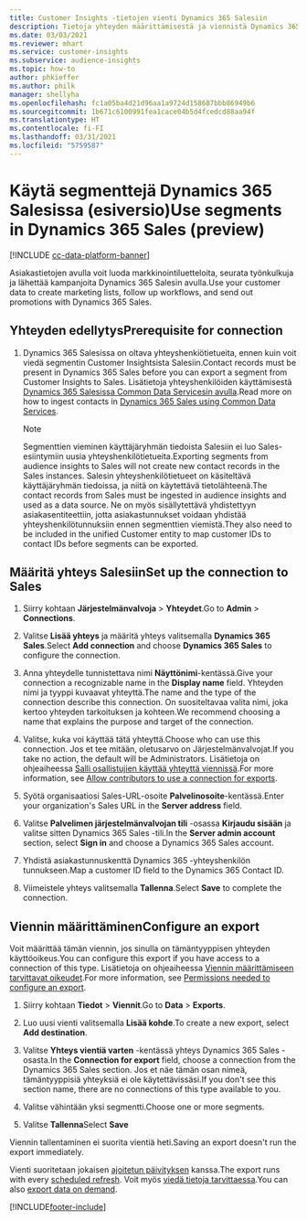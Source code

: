 ```yaml
---
title: Customer Insights -tietojen vienti Dynamics 365 Salesiin
description: Tietoja yhteyden määrittämisestä ja viennistä Dynamics 365 Salesiin.
ms.date: 03/03/2021
ms.reviewer: mhart
ms.service: customer-insights
ms.subservice: audience-insights
ms.topic: how-to
author: phkieffer
ms.author: philk
manager: shellyha
ms.openlocfilehash: fc1a05ba4d21d96aa1a9724d158687bbb86949b6
ms.sourcegitcommit: 1b671c6100991fea1cace04b5d4fcedcd88aa94f
ms.translationtype: HT
ms.contentlocale: fi-FI
ms.lasthandoff: 03/31/2021
ms.locfileid: "5759587"
---
```

# <a name="use-segments-in-dynamics-365-sales-preview"></a><span data-ttu-id="6080f-103">Käytä segmenttejä Dynamics 365 Salesissa (esiversio)</span><span class="sxs-lookup"><span data-stu-id="6080f-103">Use segments in Dynamics 365 Sales (preview)</span></span>

[!INCLUDE [cc-data-platform-banner](../includes/cc-data-platform-banner.md)]

<span data-ttu-id="6080f-104">Asiakastietojen avulla voit luoda markkinointiluetteloita, seurata työnkulkuja ja lähettää kampanjoita Dynamics 365 Salesin avulla.</span><span class="sxs-lookup"><span data-stu-id="6080f-104">Use your customer data to create marketing lists, follow up workflows, and send out promotions with Dynamics 365 Sales.</span></span>

## <a name="prerequisite-for-connection"></a><span data-ttu-id="6080f-105">Yhteyden edellytys</span><span class="sxs-lookup"><span data-stu-id="6080f-105">Prerequisite for connection</span></span>

1. <span data-ttu-id="6080f-106">Dynamics 365 Salesissa on oltava yhteyshenkiötietueita, ennen kuin voit viedä segmentin Customer Insightsista Salesiin.</span><span class="sxs-lookup"><span data-stu-id="6080f-106">Contact records must be present in Dynamics 365 Sales before you can export a segment from Customer Insights to Sales.</span></span> <span data-ttu-id="6080f-107">Lisätietoja yhteyshenkilöiden käyttämisestä [Dynamics 365 Salesissa Common Data Servicesin avulla](connect-power-query.md).</span><span class="sxs-lookup"><span data-stu-id="6080f-107">Read more on how to ingest contacts in [Dynamics 365 Sales using Common Data Services](connect-power-query.md).</span></span>

   > [!NOTE]
   > <span data-ttu-id="6080f-108">Segmenttien vieminen käyttäjäryhmän tiedoista Salesiin ei luo Sales-esiintymiin uusia yhteyshenkilötietueita.</span><span class="sxs-lookup"><span data-stu-id="6080f-108">Exporting segments from audience insights to Sales will not create new contact records in the Sales instances.</span></span> <span data-ttu-id="6080f-109">Salesin yhteyshenkilötietueet on käsiteltävä käyttäjäryhmän tiedoissa, ja niitä on käytettävä tietolähteenä.</span><span class="sxs-lookup"><span data-stu-id="6080f-109">The contact records from Sales must be ingested in audience insights and used as a data source.</span></span> <span data-ttu-id="6080f-110">Ne on myös sisällytettävä yhdistettyyn asiakasentiteettiin, jotta asiakastunnukset voidaan yhdistää yhteyshenkilötunnuksiin ennen segmenttien viemistä.</span><span class="sxs-lookup"><span data-stu-id="6080f-110">They also need to be included in the unified Customer entity to map customer IDs to contact IDs before segments can be exported.</span></span>

## <a name="set-up-the-connection-to-sales"></a><span data-ttu-id="6080f-111">Määritä yhteys Salesiin</span><span class="sxs-lookup"><span data-stu-id="6080f-111">Set up the connection to Sales</span></span>

1. <span data-ttu-id="6080f-112">Siirry kohtaan **Järjestelmänvalvoja** > **Yhteydet**.</span><span class="sxs-lookup"><span data-stu-id="6080f-112">Go to **Admin** > **Connections**.</span></span>

1. <span data-ttu-id="6080f-113">Valitse **Lisää yhteys** ja määritä yhteys valitsemalla **Dynamics 365 Sales**.</span><span class="sxs-lookup"><span data-stu-id="6080f-113">Select **Add connection** and choose **Dynamics 365 Sales** to configure the connection.</span></span>

1. <span data-ttu-id="6080f-114">Anna yhteydelle tunnistettava nimi **Näyttönimi**-kentässä.</span><span class="sxs-lookup"><span data-stu-id="6080f-114">Give your connection a recognizable name in the **Display name** field.</span></span> <span data-ttu-id="6080f-115">Yhteyden nimi ja tyyppi kuvaavat yhteyttä.</span><span class="sxs-lookup"><span data-stu-id="6080f-115">The name and the type of the connection describe this connection.</span></span> <span data-ttu-id="6080f-116">On suositeltavaa valita nimi, joka kertoo yhteyden tarkoituksen ja kohteen.</span><span class="sxs-lookup"><span data-stu-id="6080f-116">We recommend choosing a name that explains the purpose and target of the connection.</span></span>

1. <span data-ttu-id="6080f-117">Valitse, kuka voi käyttää tätä yhteyttä.</span><span class="sxs-lookup"><span data-stu-id="6080f-117">Choose who can use this connection.</span></span> <span data-ttu-id="6080f-118">Jos et tee mitään, oletusarvo on Järjestelmänvalvojat.</span><span class="sxs-lookup"><span data-stu-id="6080f-118">If you take no action, the default will be Administrators.</span></span> <span data-ttu-id="6080f-119">Lisätietoja on ohjeaiheessa [Salli osallistujien käyttää yhteyttä viennissä](connections.md#allow-contributors-to-use-a-connection-for-exports).</span><span class="sxs-lookup"><span data-stu-id="6080f-119">For more information, see [Allow contributors to use a connection for exports](connections.md#allow-contributors-to-use-a-connection-for-exports).</span></span>

1. <span data-ttu-id="6080f-120">Syötä organisaatiosi Sales-URL-osoite **Palvelinosoite**-kentässä.</span><span class="sxs-lookup"><span data-stu-id="6080f-120">Enter your organization's Sales URL in the **Server address** field.</span></span>

1. <span data-ttu-id="6080f-121">Valitse **Palvelimen järjestelmänvalvojan tili** -osassa **Kirjaudu sisään** ja valitse sitten Dynamics 365 Sales -tili.</span><span class="sxs-lookup"><span data-stu-id="6080f-121">In the **Server admin account** section, select **Sign in** and choose a Dynamics 365 Sales account.</span></span>

1. <span data-ttu-id="6080f-122">Yhdistä asiakastunnuskenttä Dynamics 365 -yhteyshenkilön tunnukseen.</span><span class="sxs-lookup"><span data-stu-id="6080f-122">Map a customer ID field to the Dynamics 365 Contact ID.</span></span>

1. <span data-ttu-id="6080f-123">Viimeistele yhteys valitsemalla **Tallenna**.</span><span class="sxs-lookup"><span data-stu-id="6080f-123">Select **Save** to complete the connection.</span></span> 

## <a name="configure-an-export"></a><span data-ttu-id="6080f-124">Viennin määrittäminen</span><span class="sxs-lookup"><span data-stu-id="6080f-124">Configure an export</span></span>

<span data-ttu-id="6080f-125">Voit määrittää tämän viennin, jos sinulla on tämäntyyppisen yhteyden käyttöoikeus.</span><span class="sxs-lookup"><span data-stu-id="6080f-125">You can configure this export if you have access to a connection of this type.</span></span> <span data-ttu-id="6080f-126">Lisätietoja on ohjeaiheessa [Viennin määrittämiseen tarvittavat oikeudet](export-destinations.md#set-up-a-new-export).</span><span class="sxs-lookup"><span data-stu-id="6080f-126">For more information, see [Permissions needed to configure an export](export-destinations.md#set-up-a-new-export).</span></span>

1. <span data-ttu-id="6080f-127">Siirry kohtaan **Tiedot** > **Viennit**.</span><span class="sxs-lookup"><span data-stu-id="6080f-127">Go to **Data** > **Exports**.</span></span>

1. <span data-ttu-id="6080f-128">Luo uusi vienti valitsemalla **Lisää kohde**.</span><span class="sxs-lookup"><span data-stu-id="6080f-128">To create a new export, select **Add destination**.</span></span>

1. <span data-ttu-id="6080f-129">Valitse **Yhteys vientiä varten** -kentässä yhteys Dynamics 365 Sales -osasta.</span><span class="sxs-lookup"><span data-stu-id="6080f-129">In the **Connection for export** field, choose a connection from the Dynamics 365 Sales section.</span></span> <span data-ttu-id="6080f-130">Jos et näe tämän osan nimeä, tämäntyyppisiä yhteyksiä ei ole käytettävissäsi.</span><span class="sxs-lookup"><span data-stu-id="6080f-130">If you don't see this section name, there are no connections of this type available to you.</span></span>

1. <span data-ttu-id="6080f-131">Valitse vähintään yksi segmentti.</span><span class="sxs-lookup"><span data-stu-id="6080f-131">Choose one or more segments.</span></span>

1. <span data-ttu-id="6080f-132">Valitse **Tallenna**</span><span class="sxs-lookup"><span data-stu-id="6080f-132">Select **Save**</span></span>

<span data-ttu-id="6080f-133">Viennin tallentaminen ei suorita vientiä heti.</span><span class="sxs-lookup"><span data-stu-id="6080f-133">Saving an export doesn't run the export immediately.</span></span>

<span data-ttu-id="6080f-134">Vienti suoritetaan jokaisen [ajoitetun päivityksen](system.md#schedule-tab) kanssa.</span><span class="sxs-lookup"><span data-stu-id="6080f-134">The export runs with every [scheduled refresh](system.md#schedule-tab).</span></span> <span data-ttu-id="6080f-135">Voit myös [viedä tietoja tarvittaessa](export-destinations.md#run-exports-on-demand).</span><span class="sxs-lookup"><span data-stu-id="6080f-135">You can also [export data on demand](export-destinations.md#run-exports-on-demand).</span></span> 

[!INCLUDE[footer-include](../includes/footer-banner.md)]
